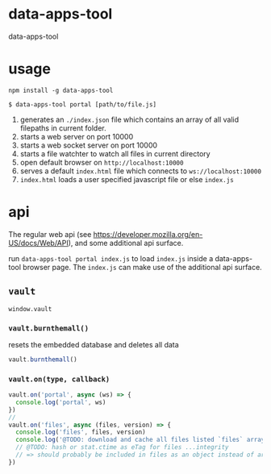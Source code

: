 # data-apps-tool
data-apps-tool


# usage
`npm install -g data-apps-tool`
```
$ data-apps-tool portal [path/to/file.js]
```
1. generates an `./index.json` file which contains an array of all valid filepaths in current folder.
2. starts a web server on port 10000
3. starts a web socket server on port 10000
4. starts a file watchter to watch all files in current directory
5. open default browser on `http://localhost:10000`
6. serves a default `index.html` file which connects to `ws://localhost:10000`
7. `index.html` loads a user specified javascript file or else `index.js`

# api
The regular web api (see https://developer.mozilla.org/en-US/docs/Web/API),
and some additional api surface.

run `data-apps-tool portal index.js` to load `index.js` inside a data-apps-tool browser page.
The `index.js` can make use of the additional api surface.

## `vault`
`window.vault`

### `vault.burnthemall()`
resets the embedded database and deletes all data
```js
vault.burnthemall()
```

### `vault.on(type, callback)`
```js
vault.on('portal', async (ws) => {
  console.log('portal', ws)
})
//
vault.on('files', async (files, version) => {
  console.log('files', files, version)
  console.log('@TODO: download and cache all files listed `files` array?')
  // @TODO: hash or stat.ctime as eTag for files ...integrity
  // => should probably be included in files as an object instead of array
})
```

